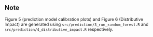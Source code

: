 ## Note

Figure 5 (prediction model calibration plots) and Figure 6 (Distributive Impact) are generated using `src/prediction/3_run_random_forest.R` and `src/prediction/4_distributive_impact.R` respectively. 

